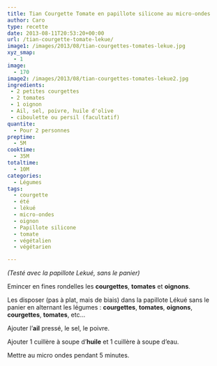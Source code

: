 ```yaml
---
title: Tian Courgette Tomate en papillote silicone au micro-ondes
author: Caro
type: recette
date: 2013-08-11T20:53:20+00:00
url: /tian-courgette-tomate-lekue/
image1: /images/2013/08/tian-courgettes-tomates-lekue.jpg
xyz_smap:
  - 1
image:
  - 170
image2: /images/2013/08/tian-courgettes-tomates-lekue2.jpg
ingredients:
 - 2 petites courgettes
 - 2 tomates
 - 1 oignon
 - Ail, sel, poivre, huile d'olive
 - ciboulette ou persil (facultatif)
quantite:
  - Pour 2 personnes
preptime:
  - 5M
cooktime:
  - 35M
totaltime:
  - 10M
categories:
  - Légumes
tags:
  - courgette
  - été
  - lékué
  - micro-ondes
  - oignon
  - Papillote silicone
  - tomate
  - végétalien
  - végétarien

---
```

_(Testé avec la papillote Lekué, sans le panier)_

Emincer en fines rondelles les **courgettes**, **tomates** et **oignons**.

Les disposer (pas à plat, mais de biais) dans la papillote Lékué sans le panier en alternant les légumes : **courgettes**, **tomates**, **oignons**, **courgettes**, **tomates**, etc&#8230;

Ajouter l&rsquo;**ail** pressé, le sel, le poivre.

Ajouter 1 cuillère à soupe d&rsquo;**huile** et 1 cuillère à soupe d&rsquo;eau.

Mettre au micro ondes pendant 5 minutes.
